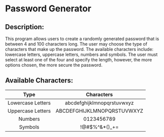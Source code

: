 # Password Generator

## Description:

This program allows users to create a randomly generated password that is between 4 and 100 characters long.
The user may choose the type of characters that make up the password. The available characters include: lowercase letters, uppercase letters, numbers and symbols. The user must select at least one of the four and specify the length, however, the more options chosen, the more secure the password.

## Available Characters:
| Type  | Characters   |
| :--:  | :--:  |
| Lowercase Letters  | abcdefghijklmnopqrstuvwxyz  |
| Uppercase Letters  | ABCDEFGHIJKLMNOPQRSTUVWXYZ  |
| Numbers  | 0123456789  |
| Symbols  | !@#$%^&*()_+=  |
